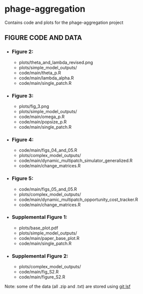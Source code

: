 # phage-aggregation

Contains code and plots for the phage-aggregation project

## FIGURE CODE AND DATA
 
- ### Figure 2:
  - plots/theta_and_lambda_revised.png
  - plots/simple_model_outputs/
  - code/main/theta_p.R
  - code/main/lambda_alpha.R
  - code/main/single_patch.R

- ### Figure 3:
  - plots/fig_3.png
  - plots/simple_model_outputs/
  - code/main/omega_p.R
  - code/main/popsize_p.R
  - code/main/single_patch.R
 
- ### Figure 4:
  - code/main/figs_04_and_05.R
  - plots/complex_model_outputs/
  - code/main/dynamic_multipatch_simulator_generalized.R
  - code/main/change_matrices.R
 
- ### Figure 5:
  - code/main/figs_05_and_05.R
  - plots/complex_model_outputs/
  - code/main/dynamic_multipatch_opportunity_cost_tracker.R
  - code/main/change_matrices.R
 
- ### Supplemental Figure 1:
  - plots/base_plot.pdf
  - plots/simple_model_outputs/
  - code/main/paper_base_plot.R
  - code/main/single_patch.R
 
- ### Supplemental Figure 2:
  - plots/complex_model_outputs/
  - code/main/fig_S2.R
  - code/main/figure_S2.R

 Note: some of the data (all .zip and .txt) are stored using [git lsf](https://git-lfs.com/)

